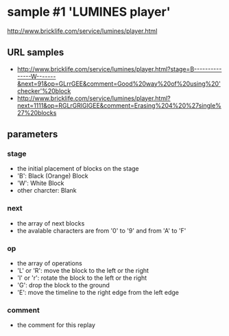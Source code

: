 # sample #1 'LUMINES player'
http://www.bricklife.com/service/lumines/player.html

## URL samples
- http://www.bricklife.com/service/lumines/player.html?stage=B---------------W-------&next=91&op=GLrrGEE&comment=Good%20way%20of%20using%20'checker'%20block
- http://www.bricklife.com/service/lumines/player.html?next=1111&op=RGLrGRlGlGEE&comment=Erasing%204%20%27single%27%20blocks

## parameters
### stage
- the initial placement of blocks on the stage
- 'B': Black (Orange) Block
- 'W': White Block
- other charcter: Blank
 
### next
- the array of next blocks
- the avalable characters are from '0' to '9' and from 'A' to 'F'

### op
- the array of operations
- 'L' or 'R': move the block to the left or the right
- 'l' or 'r': rotate the block to the left or the right
- 'G': drop the block to the ground
- 'E': move the timeline to the right edge from the left edge

### comment
- the comment for this replay
